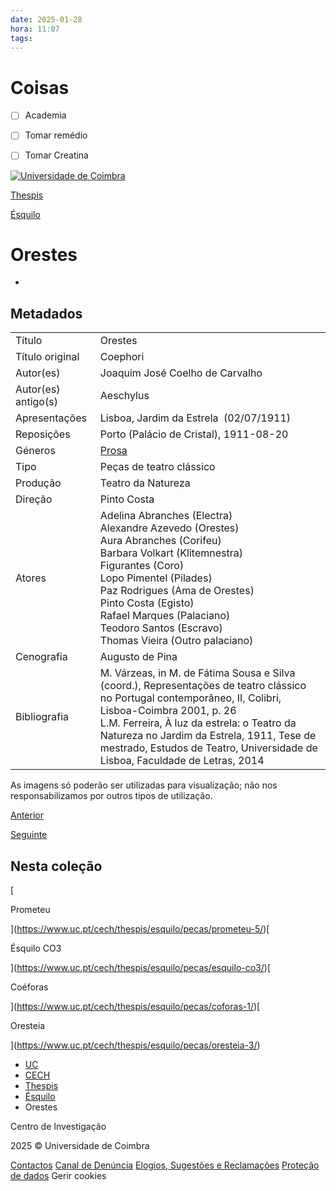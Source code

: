 ```yaml
---
date: 2025-01-28
hora: 11:07
tags:
---
```





# Coisas
- [ ] Academia
- [ ] Tomar remédio
- [ ] Tomar Creatina

  

[![Universidade de Coimbra](https://www.uc.pt/site/assets/files/1/lettering-uc.300x0.png)](https://www.uc.pt/ "Universidade de Coimbra")

[Thespis](https://www.uc.pt/cech/thespis/)

[Ésquilo](https://www.uc.pt/cech/thespis/esquilo/)

# Orestes

-

## Metadados

|   |   |
|---|---|
|Título|Orestes|
|Título original|Coephori|
|Autor(es)|Joaquim José Coelho de Carvalho|
|Autor(es) antigo(s)|Aeschylus|
|Apresentações|Lisboa, Jardim da Estrela  (02/07/1911)|
|Reposições|Porto (Palácio de Cristal), 1911-08-20|
|Géneros|[Prosa](https://www.uc.pt/cech/thespis/esquilo/generos/prosa/)|
|Tipo|Peças de teatro clássico|
|Produção|Teatro da Natureza|
|Direção|Pinto Costa|
|Atores|Adelina Abranches (Electra)  <br>Alexandre Azevedo (Orestes)  <br>Aura Abranches (Corifeu)  <br>Barbara Volkart (Klitemnestra)  <br>Figurantes (Coro)  <br>Lopo Pimentel (Pilades)  <br>Paz Rodrigues (Ama de Orestes)  <br>Pinto Costa (Egisto)  <br>Rafael Marques (Palaciano)  <br>Teodoro Santos (Escravo)  <br>Thomas Vieira (Outro palaciano)|
|Cenografia|Augusto de Pina|
|Bibliografia|M. Várzeas, in M. de Fátima Sousa e Silva (coord.), Representações de teatro clássico no Portugal contemporâneo, II, Colibri, Lisboa-Coimbra 2001, p. 26  <br>L.M. Ferreira, À luz da estrela: o Teatro da Natureza no Jardim da Estrela, 1911, Tese de mestrado, Estudos de Teatro, Universidade de Lisboa, Faculdade de Letras, 2014|

As imagens só poderão ser utilizadas para visualização; não nos responsabilizamos por outros tipos de utilização.

[Anterior](https://www.uc.pt/cech/thespis/esquilo/pecas/prometheus/)

[Seguinte](https://www.uc.pt/cech/thespis/esquilo/pecas/orestes-1/)

## Nesta coleção

[

Prometeu



](https://www.uc.pt/cech/thespis/esquilo/pecas/prometeu-5/)[

Ésquilo CO3



](https://www.uc.pt/cech/thespis/esquilo/pecas/esquilo-co3/)[

Coéforas



](https://www.uc.pt/cech/thespis/esquilo/pecas/coforas-1/)[

Oresteia



](https://www.uc.pt/cech/thespis/esquilo/pecas/oresteia-3/)

- [UC](https://www.uc.pt/)
- [CECH](https://www.uc.pt/cech/)
- [Thespis](https://www.uc.pt/cech/thespis/)
- [Ésquilo](https://www.uc.pt/cech/thespis/esquilo/)
- Orestes

Centro de Investigação

[](https://www.facebook.com/CentroEstudosClassicosHumanisticos/)[](https://www.youtube.com/channel/UCP3HpQiShMLjMHFDXYwvU3A)[](https://www.instagram.com/cech_fluc/)

2025 © Universidade de Coimbra

[Contactos](https://www.uc.pt/sobrenos/localizacao-contactos) [Canal de Denúncia](https://www.uc.pt/go/denuncia) [Elogios, Sugestões e Reclamações](https://apps.uc.pt/forms/view/melhoria) [Proteção de dados](https://www.uc.pt/protecao-de-dados) Gerir cookies